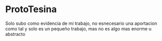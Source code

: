 # ProtoTesina
Solo subo como evidencia de mi trabajo, no esnecesario una aportacion como tal y solo es un pequeño trabajo, mas no es algo mas enorme u abstracto
